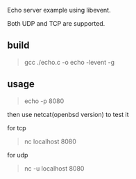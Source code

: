 Echo server example using libevent.

Both UDP and TCP are supported.

## build

> gcc ./echo.c -o echo -levent -g

## usage

> echo -p 8080

then use netcat(openbsd version) to test it

for tcp

> nc localhost 8080

for udp

> nc -u localhost 8080
